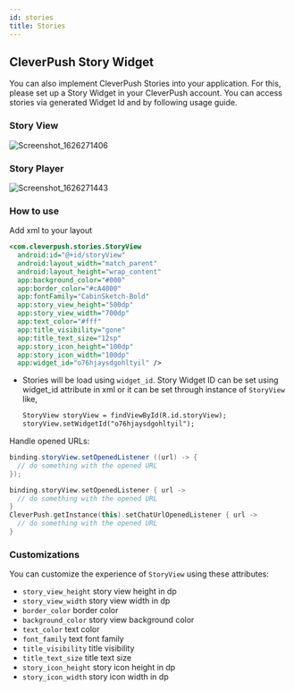 ```yaml
---
id: stories
title: Stories
---
```


## CleverPush Story Widget

You can also implement CleverPush Stories into your application. For this, please set up a Story Widget in your CleverPush account. You can access stories via generated Widget Id and by following usage guide.

### Story View

![Screenshot_1626271406](https://user-images.githubusercontent.com/42137835/125639839-95583410-5d4d-4c39-a1ef-7f3c02833a04.png)

### Story Player

![Screenshot_1626271443](https://user-images.githubusercontent.com/42137835/125640072-5c155112-5a66-4bd9-9c93-055d9b3159f5.png)

### How to use

Add xml to your layout

```xml
<com.cleverpush.stories.StoryView
  android:id="@+id/storyView"
  android:layout_width="match_parent"
  android:layout_height="wrap_content"
  app:background_color="#000"
  app:border_color="#cA4000"
  app:fontFamily="CabinSketch-Bold"
  app:story_view_height="500dp"
  app:story_view_width="700dp"
  app:text_color="#fff"
  app:title_visibility="gone"
  app:title_text_size="12sp"
  app:story_icon_height="100dp"
  app:story_icon_width="100dp"
  app:widget_id="o76hjaysdgohltyil" />
```

- Stories will be load using `widget_id`. Story Widget ID can be set using widget_id attribute in xml or it can be set through instance of `StoryView` like, 
  ```xml
  StoryView storyView = findViewById(R.id.storyView);
  storyView.setWidgetId("o76hjaysdgohltyil");
  ```

Handle opened URLs:

<!--DOCUSAURUS_CODE_TABS-->
<!--Java-->
```java
binding.storyView.setOpenedListener ((url) -> {
  // do something with the opened URL
});
```

<!--Kotlin-->
```kotlin
binding.storyView.setOpenedListener { url -> 
  // do something with the opened URL
}
CleverPush.getInstance(this).setChatUrlOpenedListener { url ->
  // do something with the opened URL
}
```
<!--END_DOCUSAURUS_CODE_TABS-->
### Customizations

You can customize the experience of `StoryView` using these attributes:

- `story_view_height` story view height in dp
- `story_view_width` story view width in dp
- `border_color` border color
- `background_color` story view background color
- `text_color` text color
- `font_family` text font family
- `title_visibility` title visibility
- `title_text_size` title text size 
- `story_icon_height` story icon height in dp
- `story_icon_width` story icon width in dp
